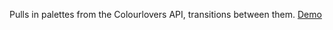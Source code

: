 Pulls in palettes from the Colourlovers API, transitions between them.
[Demo](http://ryan-ludwig.github.io/palette-dance/)
